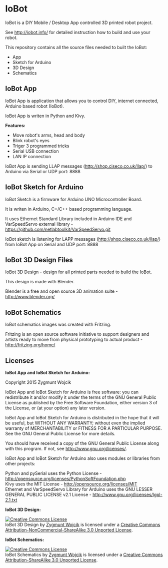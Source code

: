 IoBot
=====

IoBot is a DIY Mobile / Desktop App controlled 3D printed robot project.

See http://iobot.info/ for detailed instruction how to build and use your robot.

This repository contains all the source files needed to built the IoBot:
- App
- Sketch for Arduino
- 3D Design
- Schematics








IoBot App
---------

IoBot App is application that allows you to control DIY, internet connected, Arduino based robot (IoBot).

IoBot App is writen in Python and Kivy.


__Features:__

- Move robot's arms, head and body
- Blink robot's eyes
- Triger 3 programmed tricks
- Serial USB connection
- LAN IP connection


IoBot App is sending LLAP messages (http://shop.ciseco.co.uk/llap/) to Arduino via Serial or UDP port: 8888




IoBot Sketch for Arduino
------------------------

IoBot Sketch is a firmware for Arduino UNO Microcontroller Board.

It is writen in Arduino, C+/C++ based programming language.

It uses Ethernet Standard Library included in Arduino IDE and VarSpeedServo external library - https://github.com/netlabtoolkit/VarSpeedServo.git

IoBot sketch is listening for LAPP messages (http://shop.ciseco.co.uk/llap/) from IoBot App on Serial and UDP port: 8888



IoBot 3D Design Files
---------------------

IoBot 3D Design -  design for all printed parts needed to build the IoBot.

This design is made with Blender.

Blender is a free and open source 3D animation suite - http://www.blender.org/



IoBot Schematics
----------------

IoBot schematics images was created with Fritzing.

Fritzing is an open source software initiative to support designers and artists ready to move from physical prototyping to actual product - http://fritzing.org/home/



Licenses
---------

__IoBot App and IoBot Sketch for Arduino:__

Copyright 2015 Zygmunt Wojcik

IoBot App and IoBot Sketch for Arduino is free software: you can redistribute it and/or modify it under the terms of the GNU General Public License as published by the Free Software Foundation, either version 3 of the License, or (at your option) any later version.

IoBot App and IoBot Sketch for Arduino is distributed in the hope that it will be useful, but WITHOUT ANY WARRANTY; without even the implied warranty of MERCHANTABILITY or FITNESS FOR A PARTICULAR PURPOSE.  See the GNU General Public License for more details.

You should have received a copy of the GNU General Public License along with this program.  If not, see <http://www.gnu.org/licenses/>.  


IoBot App and IoBot Sketch for Arduino also uses modules or libraries from other projects:

Python and pySerial uses the Python License - http://opensource.org/licenses/PythonSoftFoundation.php  
Kivy uses the MIT License - http://opensource.org/licenses/MIT  
Ethernet and VarSpeedServo Library for Arduino uses the GNU LESSER GENERAL PUBLIC LICENSE v2.1 License - http://www.gnu.org/licenses/lgpl-2.1.txt



__IoBot 3D Design:__

<a rel="license" href="http://creativecommons.org/licenses/by-nc-sa/3.0/"><img alt="Creative Commons License" style="border-width:0" src="https://i.creativecommons.org/l/by-nc-sa/3.0/88x31.png" /></a><br /><span xmlns:dct="http://purl.org/dc/terms/" property="dct:title">IoBot 3D Design</span> by <a xmlns:cc="http://creativecommons.org/ns#" href="http://www.iobot.info" property="cc:attributionName" rel="cc:attributionURL">Zygmunt Wojcik</a> is licensed under a <a rel="license" href="http://creativecommons.org/licenses/by-nc-sa/3.0/">Creative Commons Attribution-NonCommercial-ShareAlike 3.0 Unported License</a>.



__IoBot Schematics:__

<a rel="license" href="http://creativecommons.org/licenses/by-sa/3.0/"><img alt="Creative Commons License" style="border-width:0" src="https://i.creativecommons.org/l/by-sa/3.0/88x31.png" /></a><br /><span xmlns:dct="http://purl.org/dc/terms/" property="dct:title">IoBot Schematics</span> by <a xmlns:cc="http://creativecommons.org/ns#" href="http://www.iobot.info" property="cc:attributionName" rel="cc:attributionURL">Zygmunt Wojcik</a> is licensed under a <a rel="license" href="http://creativecommons.org/licenses/by-sa/3.0/">Creative Commons Attribution-ShareAlike 3.0 Unported License</a>.
